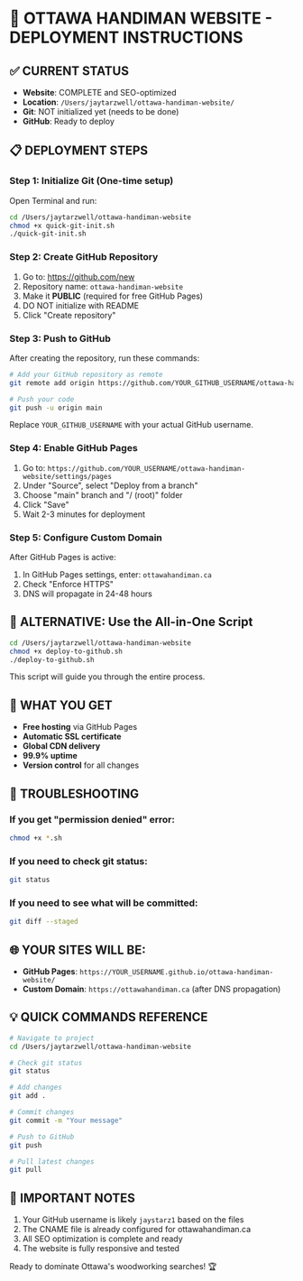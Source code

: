# 🚀 OTTAWA HANDIMAN WEBSITE - DEPLOYMENT INSTRUCTIONS

## ✅ CURRENT STATUS
- **Website**: COMPLETE and SEO-optimized
- **Location**: `/Users/jaytarzwell/ottawa-handiman-website/`
- **Git**: NOT initialized yet (needs to be done)
- **GitHub**: Ready to deploy

## 📋 DEPLOYMENT STEPS

### Step 1: Initialize Git (One-time setup)
Open Terminal and run:
```bash
cd /Users/jaytarzwell/ottawa-handiman-website
chmod +x quick-git-init.sh
./quick-git-init.sh
```

### Step 2: Create GitHub Repository
1. Go to: https://github.com/new
2. Repository name: `ottawa-handiman-website`
3. Make it **PUBLIC** (required for free GitHub Pages)
4. DO NOT initialize with README
5. Click "Create repository"

### Step 3: Push to GitHub
After creating the repository, run these commands:
```bash
# Add your GitHub repository as remote
git remote add origin https://github.com/YOUR_GITHUB_USERNAME/ottawa-handiman-website.git

# Push your code
git push -u origin main
```

Replace `YOUR_GITHUB_USERNAME` with your actual GitHub username.

### Step 4: Enable GitHub Pages
1. Go to: `https://github.com/YOUR_USERNAME/ottawa-handiman-website/settings/pages`
2. Under "Source", select "Deploy from a branch"
3. Choose "main" branch and "/ (root)" folder
4. Click "Save"
5. Wait 2-3 minutes for deployment

### Step 5: Configure Custom Domain
After GitHub Pages is active:
1. In GitHub Pages settings, enter: `ottawahandiman.ca`
2. Check "Enforce HTTPS"
3. DNS will propagate in 24-48 hours

## 🎯 ALTERNATIVE: Use the All-in-One Script
```bash
cd /Users/jaytarzwell/ottawa-handiman-website
chmod +x deploy-to-github.sh
./deploy-to-github.sh
```
This script will guide you through the entire process.

## 📝 WHAT YOU GET
- **Free hosting** via GitHub Pages
- **Automatic SSL certificate**
- **Global CDN delivery**
- **99.9% uptime**
- **Version control** for all changes

## 🔧 TROUBLESHOOTING

### If you get "permission denied" error:
```bash
chmod +x *.sh
```

### If you need to check git status:
```bash
git status
```

### If you need to see what will be committed:
```bash
git diff --staged
```

## 🌐 YOUR SITES WILL BE:
- **GitHub Pages**: `https://YOUR_USERNAME.github.io/ottawa-handiman-website/`
- **Custom Domain**: `https://ottawahandiman.ca` (after DNS propagation)

## 💡 QUICK COMMANDS REFERENCE
```bash
# Navigate to project
cd /Users/jaytarzwell/ottawa-handiman-website

# Check git status
git status

# Add changes
git add .

# Commit changes
git commit -m "Your message"

# Push to GitHub
git push

# Pull latest changes
git pull
```

## 🚨 IMPORTANT NOTES
1. Your GitHub username is likely `jaystarz1` based on the files
2. The CNAME file is already configured for ottawahandiman.ca
3. All SEO optimization is complete and ready
4. The website is fully responsive and tested

Ready to dominate Ottawa's woodworking searches! 🏆
